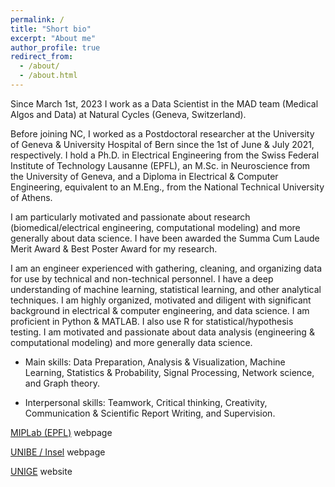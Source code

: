 ```yaml
---
permalink: /
title: "Short bio"
excerpt: "About me"
author_profile: true
redirect_from: 
  - /about/
  - /about.html
---
```


<meta name="google-site-verification" content="-KXtUwKiZPbH6QKiAJTOFGx7X1oFTnGS4dZLv7eq3Xg" />


Since March 1st, 2023 I work as a Data Scientist in the MAD team (Medical Algos and Data) at Natural Cycles (Geneva, Switzerland).

Before joining NC, I worked as a Postdoctoral researcher at the University of Geneva & University Hospital of Bern since the 1st of June & July 2021, respectively. I hold a Ph.D. in Electrical Engineering from the Swiss Federal Institute of Technology Lausanne (EPFL), an M.Sc. in Neuroscience from the University of Geneva, and a Diploma in Electrical & Computer Engineering, equivalent to an M.Eng., from the National Technical University of Athens.

I am particularly motivated and passionate about research (biomedical/electrical engineering, computational modeling) and more generally about data science. I have been awarded the Summa Cum Laude Merit Award & Best Poster Award for my research.

I am an engineer experienced with gathering, cleaning, and organizing data for use by technical and non-technical personnel. I have a deep understanding of machine learning, statistical learning, and other analytical techniques. I am highly organized, motivated and diligent with significant background in electrical & computer engineering, and data science. I am proficient in Python & MATLAB. I also use R for statistical/hypothesis testing. I am motivated and passionate about data analysis (engineering & computational modeling) and more generally data science.


- Main skills: Data Preparation, Analysis & Visualization, Machine Learning, Statistics & Probability, Signal Processing, Network science, and Graph theory.

- Interpersonal skills: Teamwork, Critical thinking, Creativity, Communication & Scientific Report Writing, and Supervision.

[MIPLab (EPFL)](https://miplab.epfl.ch/index.php/people/loukas) webpage

[UNIBE / Insel](https://www.neuroscience.unibe.ch/research/research_groups/functional_neurological_disorder_fnd_research_group/group_members/personen/phd_loukas_serafeim/) webpage

[UNIGE](https://www.campusbiotech.ch/en/node/468) website

